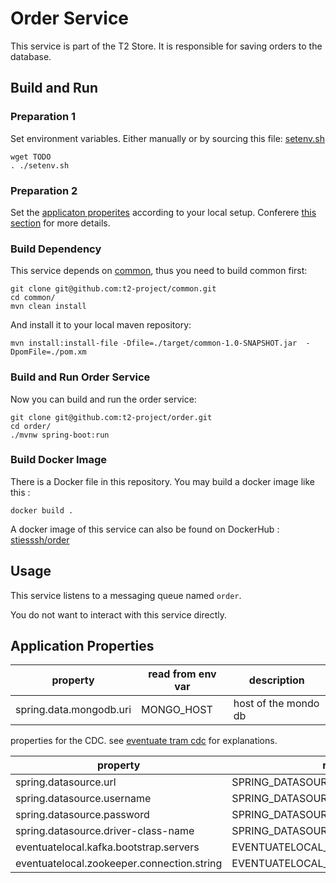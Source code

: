 # Order Service

This service is part of the T2 Store.
It is responsible for saving orders to the database.

## Build and Run

### Preparation 1

Set environment variables. Either manually or by sourcing this file: [setenv.sh](https://github.com/t2-project/path/to/setenv.sh)

```
wget TODO
. ./setenv.sh
```

### Preparation 2

Set the [applicaton properites](https://github.com/t2-project/order/tree/main/src/main/resources) according to your local setup. 
Conferere [this section](#application-properties) for more details.


### Build Dependency

This service depends on [common](https://github.com/t2-project/common), thus you need to build common first:
```
git clone git@github.com:t2-project/common.git
cd common/
mvn clean install
```

And install it to your local maven repository:  
```
mvn install:install-file -Dfile=./target/common-1.0-SNAPSHOT.jar  -DpomFile=./pom.xm
```

### Build and Run Order Service

Now you can build and run the order service:
```
git clone git@github.com:t2-project/order.git
cd order/
./mvnw spring-boot:run
```

### Build Docker Image

There is a Docker file in this repository. 
You may build a docker image like this : 
```
docker build .
```

A docker image of this service can also be found on DockerHub : [stiesssh/order](https://hub.docker.com/r/stiesssh/order)

## Usage

This service listens to a messaging queue named ``order``. 

You do not want to interact with this service directly.


## Application Properties

property | read from env var | description |
-------- | ----------------- | ----------- |
spring.data.mongodb.uri | MONGO_HOST | host of the mondo db 

properties for the CDC. 
see  [eventuate tram cdc](https://eventuate.io/docs/manual/eventuate-tram/latest/getting-started-eventuate-tram.html) for explanations.

property | read from env var |
-------- | ----------------- |
spring.datasource.url | SPRING_DATASOURCE_URL |
spring.datasource.username | SPRING_DATASOURCE_USERNAME |
spring.datasource.password | SPRING_DATASOURCE_PASSWORD |
spring.datasource.driver-class-name | SPRING_DATASOURCE_DRIVER_CLASS_NAME |
eventuatelocal.kafka.bootstrap.servers | EVENTUATELOCAL_KAFKA_BOOTSTRAP_SERVERS |
eventuatelocal.zookeeper.connection.string | EVENTUATELOCAL_ZOOKEEPER_CONNECTION_STRING |
